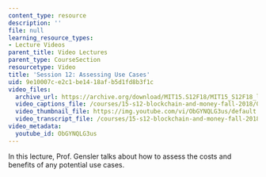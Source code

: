 ```yaml
---
content_type: resource
description: ''
file: null
learning_resource_types:
- Lecture Videos
parent_title: Video Lectures
parent_type: CourseSection
resourcetype: Video
title: 'Session 12: Assessing Use Cases'
uid: 9e10007c-e2c1-be14-18af-b5d1fd8b3f1c
video_files:
  archive_url: https://archive.org/download/MIT15.S12F18/MIT15_S12F18_lec12_300k.mp4
  video_captions_file: /courses/15-s12-blockchain-and-money-fall-2018/0f6ba32e533052ee866d8a18b57492ea_ObGYNQLG3us.vtt
  video_thumbnail_file: https://img.youtube.com/vi/ObGYNQLG3us/default.jpg
  video_transcript_file: /courses/15-s12-blockchain-and-money-fall-2018/da9cbe6d707f6e6afefb3e31cd7d8112_ObGYNQLG3us.pdf
video_metadata:
  youtube_id: ObGYNQLG3us
---
```


In this lecture, Prof. Gensler talks about how to assess the costs and benefits of any potential use cases.